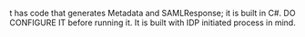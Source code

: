 t has code that generates Metadata and SAMLResponse; it is built in C#. DO CONFIGURE IT before running it.
It is built with IDP initiated process in mind.
